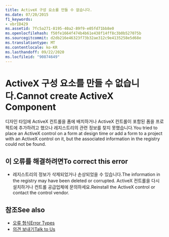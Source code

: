 ```yaml
---
title: ActiveX 구성 요소를 만들 수 없습니다.
ms.date: 07/20/2015
f1_keywords:
- vbrID429
ms.assetid: 7fc5a271-8195-40a2-89f9-e05fd71bb8e0
ms.openlocfilehash: f50fe1664f474b4b61e438f14ff8c3b0b527075b
ms.sourcegitcommit: d2db216e46323f73b32ae312c9e4135258e5d68e
ms.translationtype: MT
ms.contentlocale: ko-KR
ms.lasthandoff: 09/22/2020
ms.locfileid: "90874649"
---
```

# <a name="cannot-create-activex-component"></a><span data-ttu-id="fde18-102">ActiveX 구성 요소를 만들 수 없습니다.</span><span class="sxs-lookup"><span data-stu-id="fde18-102">Cannot create ActiveX Component</span></span>

<span data-ttu-id="fde18-103">디자인 타임에 ActiveX 컨트롤을 폼에 배치하거나 ActiveX 컨트롤이 포함된 폼을 프로젝트에 추가하려고 했으나 레지스트리의 관련 정보를 찾지 못했습니다.</span><span class="sxs-lookup"><span data-stu-id="fde18-103">You tried to place an ActiveX control on a form at design time or add a form to a project with an ActiveX control on it, but the associated information in the registry could not be found.</span></span>  
  
## <a name="to-correct-this-error"></a><span data-ttu-id="fde18-104">이 오류를 해결하려면</span><span class="sxs-lookup"><span data-stu-id="fde18-104">To correct this error</span></span>  
  
- <span data-ttu-id="fde18-105">레지스트리의 정보가 삭제되었거나 손상되었을 수 있습니다.</span><span class="sxs-lookup"><span data-stu-id="fde18-105">The information in the registry may have been deleted or corrupted.</span></span> <span data-ttu-id="fde18-106">ActiveX 컨트롤을 다시 설치하거나 컨트롤 공급업체에 문의하세요.</span><span class="sxs-lookup"><span data-stu-id="fde18-106">Reinstall the ActiveX control or contact the control vendor.</span></span>  
  
## <a name="see-also"></a><span data-ttu-id="fde18-107">참조</span><span class="sxs-lookup"><span data-stu-id="fde18-107">See also</span></span>

- [<span data-ttu-id="fde18-108">오류 형식</span><span class="sxs-lookup"><span data-stu-id="fde18-108">Error Types</span></span>](../../programming-guide/language-features/error-types.md)
- [<span data-ttu-id="fde18-109">의견 보내기</span><span class="sxs-lookup"><span data-stu-id="fde18-109">Talk to Us</span></span>](/visualstudio/ide/feedback-options)

